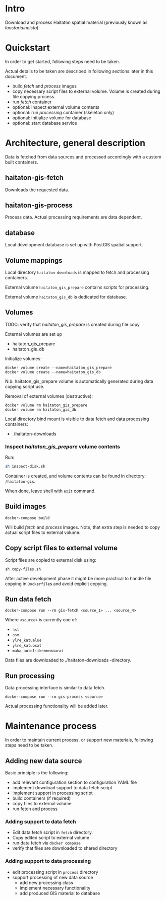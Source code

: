 # Intro

Download and process Haitaton spatial material (previously known as _laastariaineisto_).

# Quickstart

In order to get started, following steps need to be taken.

Actual details to be taken are described in following sections later in this document.

* build *fetch* and *process* images
* copy necessary script files to external volume. Volume is created during file copying process.
* run *fetch* container
* optional: inspect external volume contents
* optional: run *processing* container (skeleton only)
* optional: initialize volume for database
* optional: start database service


# Architecture, general description

Data is fetched from data sources and processed accordingly with a custom built containers.

## haitaton-gis-fetch

Downloads the requested data.

## haitaton-gis-process

Process data. Actual processing requirements are data dependent.

## database

Local development database is set up with PostGIS spatial support.

## Volume mappings

Local directory `haitaton-downloads` is mapped to fetch and processing containers.

External volume `haitaton_gis_prepare` contains scripts for processing.

External volume `haitaton_gis_db` is dedicated for database.

## Volumes

TODO: verify that *haitaton_gis_prepare* is created during file copy

External volumes are set up
* haitaton_gis_prepare
* haitaton_gis_db

Initialize volumes:

```
docker volume create --name=haitaton_gis_prepare
docker volume create --name=haitaton_gis_db
```
N.b. haitaton_gis_prepare volume is automatically generated during data copying script use.

Removal of external volumes (destructive):
```
docker volume rm haitaton_gis_prepare
docker volume rm haitaton_gis_db
```

Local directory bind mount is visible to data fetch and data processing containers:
* ./haitaton-downloads

### Inspect *haitaton_gis_prepare* volume contents

Run:

```sh
sh inspect-disk.sh
```
Container is created, and volume contents can be found in directory: `/haitaton-gis`.

When done, leave shell with `exit` command.

## Build images

```
docker-compose build
```

Will build _fetch_ and _process_ images. Note, that extra step is needed
to copy actual script files to external volume.

## Copy script files to external volume

Script files are copied to external disk using:

```
sh copy-files.sh
```

After active development phase it might be more practical to handle file
copying in `Dockerfile`s and avoid explicit copying.

## Run data fetch

```
docker-compose run --rm gis-fetch <source_1> ... <source_N>
```
Where `<source>` is currently one of:
* `hsl`
* `osm`
* `ylre_katualue`
* `ylre_katuosat`
* `maka_autoliikennemaarat`

Data files are downloaded to ./haitaton-downloads -directory.

## Run processing

Data processing interface is similar to data fetch.

```
docker-compose run --rm gis-process <source>
```

Actual processing functionality will be added later.

# Maintenance process

In order to maintain current process, or support new materials, following
steps need to be taken.

## Adding new data source

Basic principle is the following:

* add relevant configuration section to configuration YAML file
* implement download support to data fetch script
* implement support in processing script
* build containers (if required)
* copy files to external volume
* run fetch and process

### Adding support to data fetch

* Edit data fetch script in `fetch` directory.
* Copy edited script to external volume
* run data fetch via `docker compose`
* verify that files are downloaded to shared directory

### Adding support to data processing

* edit processing script in `process` directory
* support processing of new data source
    * add new processing class
    * implement necessary functionality
    * add produced GIS material to database
